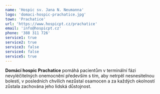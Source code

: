 ```yaml
---
name: 'Hospic sv. Jana N. Neumanna'
logo: 'domaci-hospic-prachatice.jpg'
town: 'Prachatice'
url: 'https://www.hospicpt.cz/prachatice'
email: 'info@hospicpt.cz'
phone: '388 311 726'
service1: true
service2: true
service3: false
service4: false
service5: true
---
```


**Domácí hospic Prachatice** pomáhá pacientům v terminální fázi nevyléčitelných onemocnění především s tím, aby netrpěl nesnesitelnou bolestí, v posledních chvílích nezůstal osamocen a za každých okolností zůstala zachována jeho lidská důstojnost.
